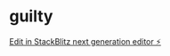 # guilty

[Edit in StackBlitz next generation editor ⚡️](https://stackblitz.com/~/github.com/mcgue/guilty)